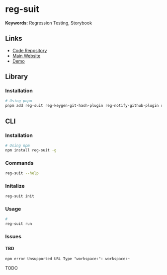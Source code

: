 # reg-suit

<!--
https://github.com/search?q=path%3A.github%2Fworkflows+content%3Areg-suit&type=code
-->

**Keywords:** Regression Testing, Storybook

## Links

- [Code Repository](https://github.com/reg-viz/reg-suit)
- [Main Website](https://reg-viz.github.io/reg-suit)
- [Demo](https://reg-viz.github.io/reg-cli)

<!--
https://github.com/reg-viz/reg-actions
https://github.com/apps/reg-suit

https://github.com/reg-viz/reg-puppeteer-demo
-->

## Library

### Installation

```sh
# Using pnpm
pnpm add reg-suit reg-keygen-git-hash-plugin reg-notify-github-plugin reg-publish-s3-plugin -D
```

<!--
https://github.com/starlay-finance/starlay-ui/blob/main/regconfig.json
-->

## CLI

### Installation

```sh
# Using npm
npm install reg-suit -g
```

### Commands

```sh
reg-suit --help
```

### Initalize

```sh
reg-suit init
```

### Usage

```sh
#
reg-suit run
```

### Issues

#### TBD

```log
npm error Unsupported URL Type "workspace:": workspace:~
```

TODO
